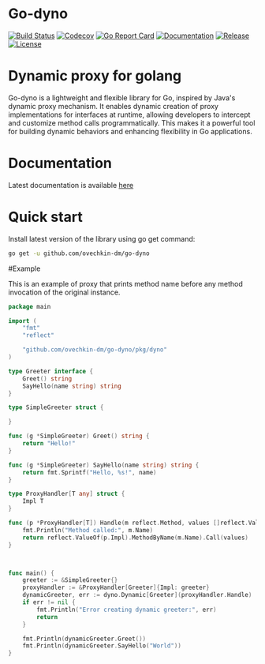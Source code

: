 # Go-dyno 

[![Build Status](https://github.com/ovechkin-dm/go-dyno/actions/workflows/build.yml/badge.svg)](https://github.com/ovechkin-dm/go-dyno/actions)
[![Codecov](https://codecov.io/gh/ovechkin-dm/go-dyno/branch/main/graph/badge.svg)](https://app.codecov.io/gh/ovechkin-dm/go-dyno)
[![Go Report Card](https://goreportcard.com/badge/github.com/ovechkin-dm/go-dyno)](https://goreportcard.com/report/github.com/ovechkin-dm/go-dyno)
[![Documentation](https://pkg.go.dev/badge/github.com/ovechkin-dm/go-dyno.svg)](https://pkg.go.dev/github.com/ovechkin-dm/go-dyno)
[![Release](https://img.shields.io/github/release/ovechkin-dm/go-dyno.svg)](https://github.com/ovechkin-dm/go-dyno/releases)
[![License](https://img.shields.io/github/license/ovechkin-dm/go-dyno.svg)](https://github.com/ovechkin-dm/go-dyno/blob/main/LICENSE)

# Dynamic proxy for golang
Go-dyno is a lightweight and flexible library for Go, inspired by Java's dynamic proxy mechanism. It enables dynamic creation of proxy implementations for interfaces at runtime, allowing developers to intercept and customize method calls programmatically. This makes it a powerful tool for building dynamic behaviors and enhancing flexibility in Go applications.

# Documentation

Latest documentation is available [here](https://ovechkin-dm.github.io/go-dyno/latest/)

# Quick start

Install latest version of the library using go get command:

```bash
go get -u github.com/ovechkin-dm/go-dyno
```

#Example

This is an example of proxy that prints method name before any method invocation of the original instance. 

```go
package main

import (
	"fmt"
	"reflect"

	"github.com/ovechkin-dm/go-dyno/pkg/dyno"
)

type Greeter interface {
	Greet() string
	SayHello(name string) string
}

type SimpleGreeter struct {

}

func (g *SimpleGreeter) Greet() string {
	return "Hello!"
}

func (g *SimpleGreeter) SayHello(name string) string {
	return fmt.Sprintf("Hello, %s!", name)
}

type ProxyHandler[T any] struct {
	Impl T
}

func (p *ProxyHandler[T]) Handle(m reflect.Method, values []reflect.Value) []reflect.Value {
	fmt.Println("Method called:", m.Name)
	return reflect.ValueOf(p.Impl).MethodByName(m.Name).Call(values)	
}



func main() {	
	greeter := &SimpleGreeter{}
	proxyHandler := &ProxyHandler[Greeter]{Impl: greeter}
	dynamicGreeter, err := dyno.Dynamic[Greeter](proxyHandler.Handle)
	if err != nil {
		fmt.Println("Error creating dynamic greeter:", err)
		return
	}

	fmt.Println(dynamicGreeter.Greet())
	fmt.Println(dynamicGreeter.SayHello("World"))
}
```